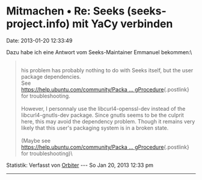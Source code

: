 Mitmachen • Re: Seeks (seeks-project.info) mit YaCy verbinden
=============================================================

Date: 2013-01-20 12:33:49

Dazu habe ich eine Antwort vom Seeks-Maintainer Emmanuel bekommen:\

> <div>
>
> \
> his problem has probably nothing to do with Seeks itself, but the
> user\
> package dependencies.\
> See\
> [https://help.ubuntu.com/community/Packa \...
> gProcedure](https://help.ubuntu.com/community/PackageManagerTroubleshootingProcedure){.postlink}\
> for troubleshooting.\
> \
> However, I personnaly use the libcurl4-openssl-dev instead of the\
> libcurl4-gnutls-dev package. Since gnutls seems to be the culprit\
> here, this may avoid the dependency problem. Though it remains very\
> likely that this user\'s packaging system is in a broken state.\
> \
> (Maybe see\
> [https://help.ubuntu.com/community/Packa \...
> gProcedure](https://help.ubuntu.com/community/PackageManagerTroubleshootingProcedure){.postlink}\
> for troubleshooting)\
>
> </div>

Statistik: Verfasst von
[Orbiter](http://forum.yacy-websuche.de/memberlist.php?mode=viewprofile&u=2)
--- So Jan 20, 2013 12:33 pm

------------------------------------------------------------------------
